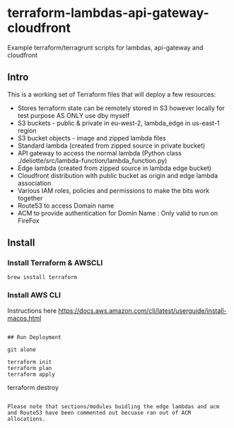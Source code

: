 # terraform-lambdas-api-gateway-cloudfront

Example terraform/terragrunt scripts for lambdas, api-gateway and cloudfront

## Intro

This is a working set of Terraform files that will deploy a few resources:

* Stores terraform state can be remotely stored in S3 however locally for test purpose AS ONLY use dby myself 
* S3 buckets - public & private in eu-west-2, lambda_edge in us-east-1 region
* S3 bucket objects - image and zipped lambda files
* Standard lambda (created from zipped source in private bucket)
* API gateway to access the normal lambda  (Python class ./deliotte/src/lambda-function/lambda_function.py)
* Edge lambda (created from zipped source in lambda edge bucket)
* Cloudfront distribution with public bucket as origin and edge lambda association
* Various IAM roles, policies and permissions to make the bits work together
* Route53  to access Domain name
* ACM to provide authentication for Domin Name : Only valid to run on FireFox 


## Install 

### Install Terraform & AWSCLI

```
brew install terraform 
```

### Install AWS CLI

Instructions here <https://docs.aws.amazon.com/cli/latest/userguide/install-macos.html>


```

## Run Deployment

git alone 

terraform init
terraform plan
terraform apply

```
terraform destroy


```

Please note that sections/modules buidling the edge lambdas and acm and Route53 have been commented out becuase ran out of ACM allocations.
